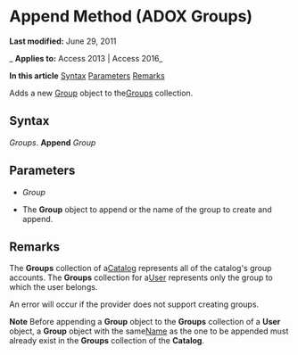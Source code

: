 
# Append Method (ADOX Groups)

 **Last modified:** June 29, 2011

 _ **Applies to:** Access 2013 | Access 2016_

 **In this article**
[Syntax](#sectionSection1)
[Parameters](#sectionSection2)
[Remarks](#sectionSection3)



Adds a new [Group](91cf1b87-c928-1d89-2731-138f6299cc60.md) object to the[Groups](9aec57df-bc5c-f9b3-5aec-e7e7efa47ba8.md) collection.

## Syntax
<a name="sectionSection1"> </a>

 _Groups_. **Append** _Group_


## Parameters
<a name="sectionSection2"> </a>


-  _Group_
    
- The  **Group** object to append or the name of the group to create and append.
    

## Remarks
<a name="sectionSection3"> </a>

The  **Groups** collection of a[Catalog](d9e8d94b-9161-3eb6-abaf-00d1244d1f2d.md) represents all of the catalog's group accounts. The **Groups** collection for a[User](e88b9a8a-e70f-c7ca-cb8c-bd274ff24948.md) represents only the group to which the user belongs.

An error will occur if the provider does not support creating groups.


 **Note**  Before appending a  **Group** object to the **Groups** collection of a **User** object, a **Group** object with the same[Name](c92a3b2b-6e3f-1ed9-c7be-bf348a0737af.md) as the one to be appended must already exist in the **Groups** collection of the **Catalog**.

